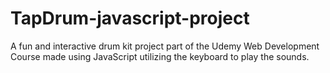 # TapDrum-javascript-project
A fun and interactive drum kit project part of the Udemy Web Development Course made using JavaScript utilizing the keyboard to play the sounds.
